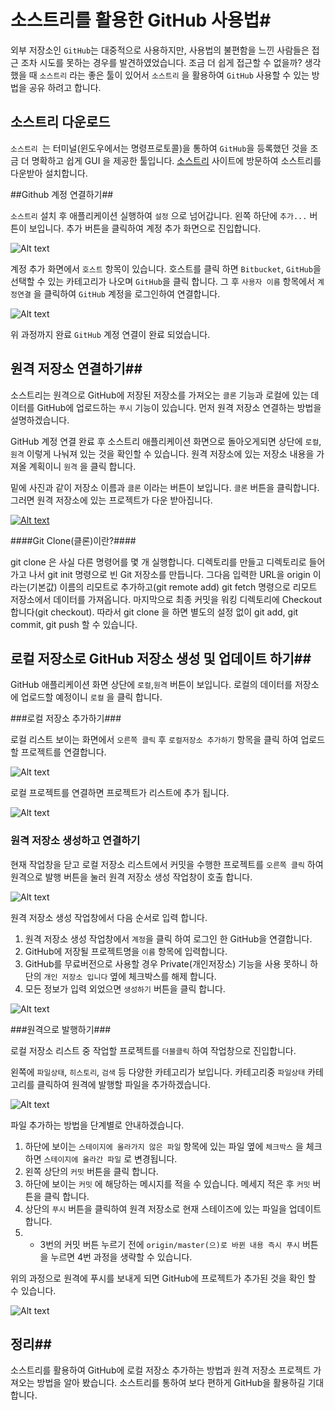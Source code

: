 # 소스트리를 활용한 GitHub 사용법#

외부 저장소인 `GitHub`는 대중적으로 사용하지만, 사용법의 불편함을 느낀 사람들은 접근 조차 시도를 못하는 경우를 발견하였었습니다. 조금 더 쉽게 접근할 수 없을까? 생각 했을 때 `소스트리` 라는 좋은 툴이 있어서 `소스트리` 을 활용하여 `GitHub` 사용할 수 있는 방법을 공유 하려고 합니다.



## 소스트리 다운로드

`소스트리 `는 터미널(윈도우에서는 명령프로토콜)을 통하여 `GitHub`을 등록했던 것을 조금 더 명확하고 쉽게 GUI 을 제공한 툴입니다. [소스트리](https://www.sourcetreeapp.com/) 사이트에 방문하여 소스트리를 다운받아 설치합니다.



##Github 계정 연결하기##

`소스트리` 설치 후 애플리케이션 실행하여 `설정` 으로 넘어갑니다. 왼쪽 하단에 `추가...` 버튼이 보입니다. 추가 버튼을 클릭하여 계정 추가 화면으로 진입합니다.  

![Alt text](https://github.com/FaithDeveloper/Study/blob/master/github/image/git001.png?raw=true)

계정 추가 화면에서 `호스트` 항목이 있습니다. 호스트를 클릭 하면 `Bitbucket`, `GitHub`을 선택할 수 있는 카테고리가 나오며  `GitHub`을 클릭 합니다. 그 후 `사용자 이름` 항목에서 `계정연결` 을 클릭하여 `GitHub` 계정을 로그인하여 연결합니다.

![Alt text](https://github.com/FaithDeveloper/Study/blob/master/github/image/git002.png?raw=true)

위 과정까지 완료 `GitHub` 계정 연결이 완료 되었습니다.

## 원격 저장소 연결하기##

소스트리는 원격으로 GitHub에 저장된 저장소를 가져오는 `클론` 기능과 로컬에 있는 데이터를 GitHub에 업로드하는 `푸시` 기능이 있습니다. 먼저 원격 저장소 연결하는 방법을 설명하겠습니다. 

GitHub 계정 연결 완료 후 소스트리 애플리케이션 화면으로 돌아오게되면 상단에 `로컬`,`원격` 이렇게 나눠져 있는 것을 확인할 수 있습니다. 원격 저장소에 있는 저장소 내용을 가져올 계획이니 `원격` 을 클릭 합니다.

밑에 사진과 같이 저장소 이름과 `클론` 이라는 버튼이 보입니다. `클론` 버튼을 클릭합니다. 그러면 원격 저장소에 있는 프로젝트가 다운 받아집니다.

[![Alt text](https://github.com/FaithDeveloper/Study/blob/master/github/image/git003.png?raw=true)](https://github.com/FaithDeveloper/Study/blob/master/github/image/git003.png?raw=true)



####Git Clone(클론)이란?####

git clone 은 사실 다른 명령어를 몇 개 실행합니다. 디렉토리를 만들고 디렉토리로 들어가고 나서 git init 명령으로 빈 Git 저장소를 만듭니다. 그다음 입력한 URL을 origin 이라는(기본값) 이름의 리모트로 추가하고(git remote add) git fetch 명령으로 리모트 저장소에서 데이터를 가져옵니다. 마지막으로 최종 커밋을 워킹 디렉토리에 Checkout 합니다(git checkout). 따라서 git clone 을 하면 별도의 설정 없이 git add, git commit, git push 할 수 있습니다.



## 로컬 저장소로 GitHub 저장소 생성 및 업데이트 하기##

GitHub 애플리케이션 화면  상단에 `로컬`,`원격` 버튼이 보입니다. 로컬의 데이터를 저장소에 업로드할 예정이니  `로컬` 을 클릭 합니다. 

###로컬 저장소 추가하기###

로컬 리스트 보이는 화면에서  `오른쪽 클릭` 후 `로컬저장소 추가하기` 항목을 클릭 하여 업로드할 프로젝트를 연결합니다. 

![Alt text](https://github.com/FaithDeveloper/Study/blob/master/github/image/git004.png?raw=true)

로컬 프로젝트를 연결하면 프로젝트가 리스트에 추가 됩니다.

![Alt text](https://github.com/FaithDeveloper/Study/blob/master/github/image/git005.png?raw=true)

### 원격 저장소 생성하고 연결하기 ###

현재 작업창을 닫고 로컬 저장소 리스트에서 커밋을 수행한 프로젝트를 `오른쪽 클릭` 하여 원격으로 발행 버튼을 눌러 원격 저장소 생성 작업창이 호출 합니다.

![Alt text](https://github.com/FaithDeveloper/Study/blob/master/github/image/git008.png?raw=true)

원격 저장소 생성 작업창에서 다음 순서로 입력 합니다.

1. 원격 저장소 생성 작업창에서 `계정`을 클릭 하여 로그인 한 GitHub을 연결합니다.
2.  GitHub에 저장될 프로젝트명을 `이름` 항목에 입력합니다.
3. GitHub를 무료버전으로 사용할 경우 Private(개인저장소) 기능을 사용 못하니 하단의 `개인 저장소 입니다` 옆에 체크박스를 해제 합니다.
4. 모든 정보가 입력 외었으면 `생성하기` 버튼을 클릭 합니다.

![Alt text](https://github.com/FaithDeveloper/Study/blob/master/github/image/git009.png?raw=true)

###원격으로 발행하기###

로컬 저장소 리스트 중 작업할 프로젝트를 `더블클릭` 하여 작업창으로 진입합니다.

왼쪽에 `파일상태`, `히스토리`, `검색` 등 다양한 카테고리가 보입니다. 카테고리중 `파일상태` 카테고리를 클릭하여 원격에 발행할 파일을 추가하겠습니다.

![Alt text](https://github.com/FaithDeveloper/Study/blob/master/github/image/git006.png?raw=true)

파일 추가하는 방법을 단계별로 안내하겠습니다.

1. 하단에 보이는 `스테이지에 올라가지 않은 파일` 항목에 있는 파일 옆에 `체크박스` 을 체크하면 `스테이지에 올라간 파일` 로 변경됩니다. 
2. 왼쪽 상단의 `커밋` 버튼을 클릭 합니다.
3. 하단에 보이는 `커밋` 에 해당하는 메시지를 적을 수 있습니다. 메세지 적은 후 `커밋` 버튼을 클릭 합니다.
4. 상단의 `푸시` 버튼을 클릭하여 원격 저장소로 현재 스테이즈에 있는 파일을 업데이트 합니다. 
5. * 3번의 커밋 버튼 누르기 전에 `origin/master(으)로 바뀐 내용 즉시 푸시` 버튼을 누르면 4번 과정을 생략할 수 있습니다.

위의 과정으로 원격에 푸시를 보내게 되면 GitHub에 프로젝트가 추가된 것을 확인 할 수 있습니다.

![Alt text](https://github.com/FaithDeveloper/Study/blob/master/github/image/git010.png?raw=true)

## 정리##

소스트리를 활용하여 GitHub에 로컬 저장소 추가하는  방법과 원격 저장소 프로젝트 가져오는 방법을 알아 봤습니다. 소스트리를 통하여 보다 편하게 GitHub을 활용하길 기대합니다.







